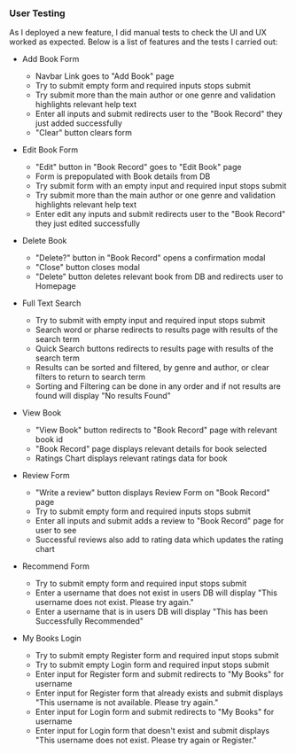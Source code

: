 ### User Testing

As I deployed a new feature, I did manual tests to check the UI and UX worked as expected.
Below is a list of features and the tests I carried out:

- Add Book Form
    - Navbar Link goes to "Add Book" page
    - Try to submit empty form and required inputs stops submit
    - Try submit more than the main author or one genre and validation highlights relevant help text
    - Enter all inputs and submit redirects user to the "Book Record" they just added successfully
    - "Clear" button clears form

- Edit Book Form
    - "Edit" button in "Book Record" goes to "Edit Book" page
    - Form is prepopulated with Book details from DB
    - Try submit form with an empty input and required input stops submit
    - Try submit more than the main author or one genre and validation highlights relevant help text
    - Enter edit any inputs and submit redirects user to the "Book Record" they just edited successfully

- Delete Book
    - "Delete?" button in "Book Record" opens a confirmation modal
    - "Close" button closes modal
    - "Delete" button deletes relevant book from DB and redirects user to Homepage

- Full Text Search
    - Try to submit with empty input and required input stops submit
    - Search word or pharse redirects to results page with results of the search term
    - Quick Search buttons redirects to results page with results of the search term
    - Results can be sorted and filtered, by genre and author, or clear filters to return to search term
    - Sorting and Filtering can be done in any order and if not results are found will display "No results Found"

- View Book
    - "View Book" button redirects to "Book Record" page with relevant book id
    - "Book Record" page displays relevant details for book selected
    - Ratings Chart displays relevant ratings data for book

- Review Form
    - "Write a review" button displays Review Form on "Book Record" page
    - Try to submit empty form and required inputs stops submit
    - Enter all inputs and submit adds a review to "Book Record" page for user to see
    - Successful reviews also add to rating data which updates the rating chart

- Recommend Form
    - Try to submit empty form and required input stops submit
    - Enter a username that does not exist in users DB will display "This username does not exist. Please try again."
    - Enter a username that is in users DB will display "This has been Successfully Recommended"

- My Books Login
    - Try to submit empty Register form and required input stops submit
    - Try to submit empty Login form and required input stops submit
    - Enter input for Register form and submit redirects to "My Books" for username
    - Enter input for Register form that already exists and submit displays "This username is not available. Please try again."
    - Enter input for Login form and submit redirects to "My Books" for username
    - Enter input for Login form that doesn't exist and submit displays "This username does not exist. Please try again or Register."

